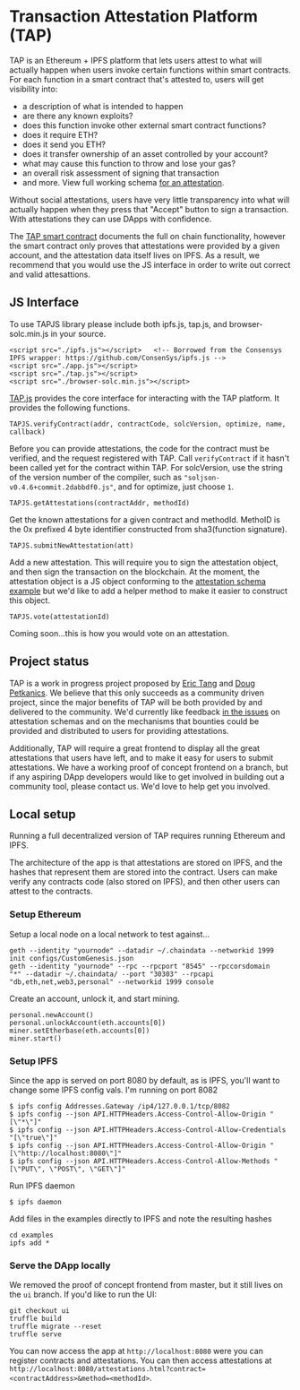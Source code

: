 # Transaction Attestation Platform (TAP)

TAP is an Ethereum + IPFS platform that lets users attest to what will
actually happen when users invoke certain functions within smart
contracts. For each function in a smart contract that's attested to,
users will get visibility into:

* a description of what is intended to happen
* are there any known exploits?
* does this function invoke other external smart contract functions?
* does it require ETH?
* does it send you ETH?
* does it transfer ownership of an asset controlled by your account?
* what may cause this function to throw and lose your gas?
* an overall risk assessment of signing that transaction
* and more. View full working schema
[for an attestation](https://github.com/dob/tap/blob/master/examples/attestation.json).

Without social attestations, users have very little transparency into
what will actually happen when they press that "Accept" button to sign
a transaction. With attestations they can use DApps with confidence.

The
[TAP smart contract](https://github.com/dob/tap/blob/master/contracts/TAP.sol)
documents the full on chain functionality, however the smart contract
only proves that attestations were provided by a given account, and
the attestation data itself lives on IPFS. As a result, we recommend
that you would use the JS interface in order to write out correct and
valid attesattions.

## JS Interface

To use TAPJS library please include both ipfs.js, tap.js, and browser-solc.min.js in your
source.

    <script src="./ipfs.js"></script>   <!-- Borrowed from the Consensys IPFS wrapper: https://github.com/ConsenSys/ipfs.js -->
    <script src="./app.js"></script>
    <script src="./tap.js"></script>
    <script src="./browser-solc.min.js"></script>
    
[TAP.js](https://github.com/dob/tap/tree/master/app/javascripts)
provides the core interface for interacting with the TAP platform. It
provides the following functions.

`TAPJS.verifyContract(addr, contractCode, solcVersion, optimize, name, callback)`

Before you can provide attestations, the code for the contract must be
verified, and the request registered with TAP. Call `verifyContract`
if it hasn't been called yet for the contract within TAP. For
solcVersion, use the string of the version number of the compiler,
such as `"soljson-v0.4.6+commit.2dabbdf0.js"`, and for optimize, just
choose `1`.

`TAPJS.getAttestations(contractAddr, methodId)`

Get the known attestations for a given contract and methodId. MethoID
is the 0x prefixed 4 byte identifier constructed from sha3(function
signature).

`TAPJS.submitNewAttestation(att)`

Add a new attestation. This will require you to sign the attestation
object, and then sign the transaction on the blockchain. At the
moment, the attestation object is a JS object conforming to the
[attestation schema example](https://github.com/dob/tap/blob/master/examples/attestation.json)
but we'd like to add a helper method to make it easier to construct
this object.

`TAPJS.vote(attestationId)`

Coming soon...this is how you would vote on an attestation.

## Project status

TAP is a work in progress project proposed by
[Eric Tang](http://twitter.com/ericxtang) and
[Doug Petkanics](http://twitter.com/petkanics). We believe that this
only succeeds as a community driven project, since the major benefits
of TAP will be both provided by and delivered to the community. We'd
currently like feedback
[in the issues](https://github.com/dob/tap/issues) on attestation
schemas and on the mechanisms that bounties could be provided and
distributed to users for providing attestations.

Additionally, TAP will require a great frontend to display all the
great attestations that users have left, and to make it easy for users
to submit attestations. We have a working proof of concept frontend on
a branch, but if any aspiring DApp developers would like to get
involved in building out a community tool, please contact us. We'd
love to help get you involved.

## Local setup

Running a full decentralized version of TAP requires running Ethereum
and IPFS.

The architecture of the app is that attestations are stored on IPFS,
and the hashes that represent them are stored into the contract. Users
can make verify any contracts code (also stored on IPFS), and then
other users can attest to the contracts.

### Setup Ethereum

Setup a local node on a local network to test against...

    geth --identity "yournode" --datadir ~/.chaindata --networkid 1999 init configs/CustomGenesis.json
    geth --identity "yournode" --rpc --rpcport "8545" --rpccorsdomain
    "*" --datadir ~/.chaindata/ --port "30303" --rpcapi
    "db,eth,net,web3,personal" --networkid 1999 console

Create an account, unlock it, and start mining.

    personal.newAccount()
    personal.unlockAccount(eth.accounts[0])
    miner.setEtherbase(eth.accounts[0])
    miner.start()

### Setup IPFS

Since the app is served on port 8080 by default, as is IPFS, you'll
want to change some IPFS config vals. I'm running on port 8082

    $ ipfs config Addresses.Gateway /ip4/127.0.0.1/tcp/8082
    $ ipfs config --json API.HTTPHeaders.Access-Control-Allow-Origin "[\"*\"]"
    $ ipfs config --json API.HTTPHeaders.Access-Control-Allow-Credentials "[\"true\"]"
    $ ipfs config --json API.HTTPHeaders.Access-Control-Allow-Origin "[\"http://localhost:8080\"]"
    $ ipfs config --json API.HTTPHeaders.Access-Control-Allow-Methods "[\"PUT\", \"POST\", \"GET\"]"

Run IPFS daemon

    $ ipfs daemon

Add files in the examples directly to IPFS and note the resulting
hashes

    cd examples
    ipfs add *


### Serve the DApp locally

We removed the proof of concept frontend from master, but it still
lives on the `ui` branch. If you'd like to run the UI:

    git checkout ui
    truffle build
    truffle migrate --reset
    truffle serve

You can now access the app at `http://localhost:8080` were you can
register contracts and attestations. You can then access attestations
at `http://localhost:8080/attestations.html?contract=<contractAddress>&method=<methodId>`.


